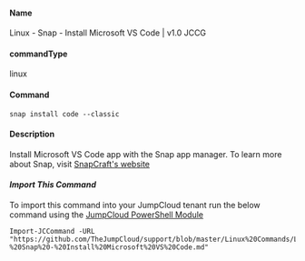 #### Name

Linux - Snap - Install Microsoft VS Code | v1.0 JCCG

#### commandType

linux

#### Command

```
snap install code --classic
```

#### Description

Install Microsoft VS Code app with the Snap app manager. To learn more about Snap, visit [SnapCraft's website](https://snapcraft.io/)

#### *Import This Command*

To import this command into your JumpCloud tenant run the below command using the [JumpCloud PowerShell Module](https://github.com/TheJumpCloud/support/wiki/Installing-the-JumpCloud-PowerShell-Module)

```
Import-JCCommand -URL "https://github.com/TheJumpCloud/support/blob/master/Linux%20Commands/Linux%20-%20Snap%20-%20Install%20Microsoft%20VS%20Code.md"
```
